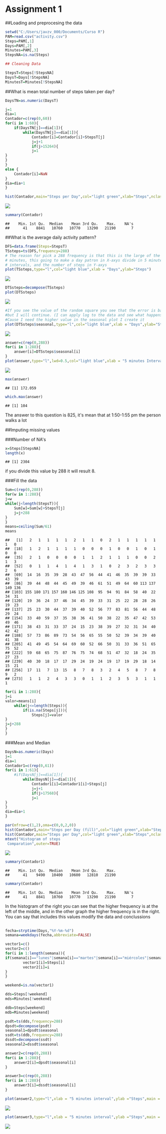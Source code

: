 Assignment 1
=============



##Loading and preprocesing the data




```r
setwd("C:/Users/javzv_000/Documents/Curso R")
PAM=read.csv("activity.csv")
Steps=PAM[,1]
Days=PAM[,2]
Minutes=PAM[,3]
StepsNA=is.na(Steps)

## Cleaning Data

StepsT=Steps[!StepsNA]
DaysT=Days[!StepsNA]
MinutesT=Minutes[!StepsNA]
```



##What is mean total number of steps taken per day?




```r
DaysTN=as.numeric(DaysT)

j=1
dia=1
Contador=c(rep(0,60))
for(i in 1:60){
	if(DaysTN[j]==dia[1]){
		while(DaysTN[j]==dia[1]){
			Contador[i]=Contador[i]+StepsT[j]
			j=j+1
			if(j>15264){
			j=1
}
}	
}
else {
	Contador[i]=NaN
}
dia=dia+1
}

hist(Contador,main="Steps per Day",col="light green",xlab="Steps",nclass=15)
```

![](PA1_template_files/figure-html/unnamed-chunk-2-1.png) 

```r
summary(Contador)
```

```
##    Min. 1st Qu.  Median    Mean 3rd Qu.    Max.    NA's 
##      41    8841   10760   10770   13290   21190       7
```



##What is the average daily activity pattern?




```r
DFS=data.frame(Steps=StepsT)
TSsteps=ts(DFS,frequency=288)
# The reason for pick a 288 frequency is that this is the large of the day in
# minutes, this going to make a day patron in X-axys divide in 5 minutes
# intervals, and the number of steps in Y-axys
plot(TSsteps,type="l",col="light blue",xlab = "Days",ylab="Steps")
```

![](PA1_template_files/figure-html/unnamed-chunk-3-1.png) 

```r
DTSsteps=decompose(TSsteps)
plot(DTSsteps)
```

![](PA1_template_files/figure-html/unnamed-chunk-3-2.png) 

```r
#If you see the value of the random square you see that the error is bad
#but I will continue. (I can apply log to the data and see what happens)
#Cause I need the higher value in the seasonal plot I create it
plot(DTSsteps$seasonal,type="l",col="light blue",xlab = "Days",ylab="Steps")
```

![](PA1_template_files/figure-html/unnamed-chunk-3-3.png) 

```r
answer=c(rep(0,288))
for(i in 1:288){
	answer[i]=DTSsteps$seasonal[i]
}
plot(answer,type="l",lwd=0.5,col="light blue",xlab = "5 minutes Interval",ylab="Steps")
```

![](PA1_template_files/figure-html/unnamed-chunk-3-4.png) 

```r
max(answer)
```

```
## [1] 172.059
```

```r
which.max(answer)
```

```
## [1] 104
```

The answer to this question is 825, it's mean that at 1:50-1:55 pm the person walks a lot



##Imputing missing values


###Number of NA's

```r
x=Steps[StepsNA]
length(x)
```

```
## [1] 2304
```

if you divide this value by 288 it will result 8. 


###Fill the data

```r
Sum=c(rep(0,288))
for(w in 1:288){
j=w
while(j<length(StepsT)){
	Sum[w]=Sum[w]+StepsT[j]
	j=j+288	
}
}
means=ceiling(Sum/61)
means
```

```
##   [1]   2   1   1   1   1   2   1   1   0   2   1   1   1   1   1   1   0
##  [18]   1   2   1   1   1   1   0   0   0   1   0   0   1   0   1   0   0
##  [35]   2   1   0   0   0   0   1   1   2   1   1   1   0   0   2   1   3
##  [52]   0   1   1   4   1   4   1   3   1   0   2   3   2   3   3   2   6
##  [69]  14  16  35  39  28  43  47  56  44  41  46  35  39  39  33  43  39
##  [86]  39  44  48  44  45  49  39  46  61  51  49  64  60 113 137 149 136
## [103] 155 180 171 157 160 146 125 108  95  94  91  84  58  40  22  34  31
## [120]  19  36  24  37  46  34  45  39  33  31  25  22  28  28  26  19  23
## [137]  25  23  30  44  37  39  40  52  56  77  83  81  56  44  48  29  24
## [154]  33  40  59  37  35  38  36  41  50  38  22  35  47  42  53  49  46
## [171]  38  43  31  33  37  24  15  23  38  39  27  32  31  34  40  42  42
## [188]  57  73  86  89  73  54  56  65  55  50  52  39  34  39  40  41  38
## [205]  41  49  45  54  64  69  60  52  66  50  31  33  36  51  65  75  52
## [222]  59  68  65  75  87  76  75  74  68  51  47  32  18  24  35  27  23
## [239]  40  30  18  17  17  29  24  19  24  19  17  19  29  18  14  15  21
## [256]  17  11   7  13  15   8   7   8   3   2   4   5   8   7   8   9   2
## [273]   1   1   2   4   3   3   0   1   1   2   3   5   3   1   1   1
```

```r
for(i in 1:288){
j=i
valor=means[i]
	while(j<=length(Steps)){
		if(is.na(Steps[j])){
			Steps[j]=valor		
}
j=j+288
}
}
```



###Mean and Median

```r
DaysN=as.numeric(Days)
j=1
dia=1
Contador1=c(rep(0,61))
for(i in 1:61){
	#if(DaysN[j]==dia[1]){
		while(DaysN[j]==dia[1]){
			Contador1[i]=Contador1[i]+Steps[j]
			j=j+1
			if(j>17568){
			j=1
}
}	
dia=dia+1
}

par(mfrow=c(1,2),oma=c(0,0,2,0))
hist(Contador1,main="Steps per Day (fill)",col="light green",xlab="Steps",nclass=15)
hist(Contador,main="Steps per Day",col="light green",xlab="Steps",nclass=15)
mtext("Histogram of steps
 Comparation",outer=TRUE)
```

![](PA1_template_files/figure-html/unnamed-chunk-6-1.png) 

```r
summary(Contador1)
```

```
##    Min. 1st Qu.  Median    Mean 3rd Qu.    Max. 
##      41    9490   10400   10600   12810   21190
```

```r
summary(Contador)
```

```
##    Min. 1st Qu.  Median    Mean 3rd Qu.    Max.    NA's 
##      41    8841   10760   10770   13290   21190       7
```


In the histogram of the right you can see that the higher frequency is at the left of the middle, and in the other graph the higher frequency is in the right. You can say that includes this values modify the data and conclussions



##



```r
fecha=strptime(Days,"%Y-%m-%d")
semana=weekdays(fecha,abbreviate=FALSE)

vector1=c()
vector2=c()
for(i in 1:length(semana)){
if(semana[i]=="lunes"|semana[i]=="martes"|semana[i]=="miércoles"|semana[i]=="jueves"|semana[i]=="viernes"){
		vector1[i]=Steps[i]
		vector2[i]=i
}
}

weekend=is.na(vector1)

dds=Steps[!weekend]
mds=Minutes[!weekend]

ddb=Steps[weekend]
mdb=Minutes[weekend]

psdt=ts(dds,frequency=288)
dpsdt=decompose(psdt)
seasonal1=dpsdt$seasonal
ssdt=ts(ddb,frequency=288)
dssdt=decompose(ssdt)
seasonal2=dssdt$seasonal

answer2=c(rep(0,288))
for(i in 1:288){
	answer2[i]=dpsdt$seasonal[i]
}

answer3=c(rep(0,288))
for(i in 1:288){
	answer3[i]=dssdt$seasonal[i]
}

plot(answer2,type="l",xlab = "5 minutes interval",ylab ="Steps",main = "Week" ,col="gray")
```

![](PA1_template_files/figure-html/unnamed-chunk-7-1.png) 

```r
plot(answer3,type="l",xlab = "5 minutes interval",ylab ="Steps",main = "Weekends",col="orange")
```

![](PA1_template_files/figure-html/unnamed-chunk-7-2.png) 





